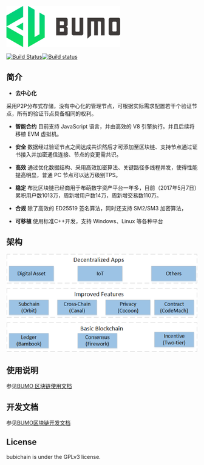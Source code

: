 ![](docs/image/logo.png)

[![Build Status](https://travis-ci.org/bubicn/bubichain-v3.svg?branch=develop)](https://travis-ci.org/bubicn/bubichain-v3)[![Build status](https://ci.appveyor.com/api/projects/status/120hwj7689qr3duh?svg=true)](https://ci.appveyor.com/project/bubicn/bubichain-v3)
 
## __简介__
- __去中心化__ 

采用P2P分布式存储，没有中心化的管理节点，可根据实际需求配置若干个验证节点，所有的验证节点具备相同的权利。

- __智能合约__ 
目前支持 JavaScript 语言，并由高效的 V8 引擎执行。并且后续将移植 EVM 虚拟机。

- __安全__ 
数据经过验证节点之间达成共识然后才可添加至区块链、支持节点通过证书接入并加密通信连接、节点的变更需共识。

- __高效__ 
通过优化数据结构、采用高效加密算法、关键路径多线程并发，使得性能提高明显，普通 PC 节点可以达万级别TPS。

- __稳定__
布比区块链已经商用于布萌数字资产平台一年多，目前（2017年5月7日）累积用户数1013万，周新增用户数14万，周新增交易数110万。

- __合规__
除了高效的 ED25519 签名算法，同时还支持 SM2/SM3 加密算法，

- __可移植__ 
使用标准C++开发，支持 Windows、Linux 等各种平台

## __架构__
![](docs/image/arch.png)

## __使用说明__

参见[BUMO 区块链使用文档](docs/manual.md "") 

##  __开发文档__

参见[BUMO区块链开发文档](docs/develop.md "") 

## __License__
bubichain is under the GPLv3 license.
